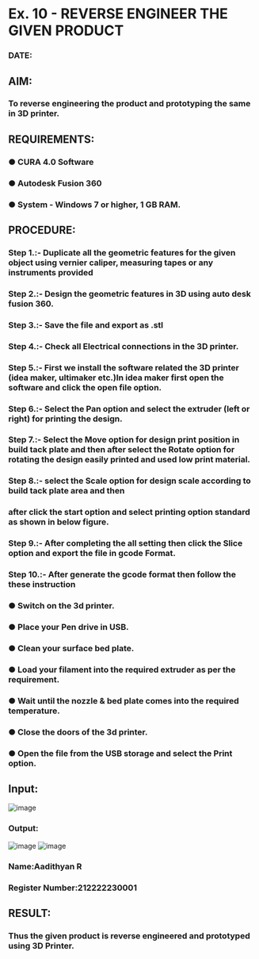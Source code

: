 # Ex. 10 - REVERSE ENGINEER THE GIVEN PRODUCT

### DATE: 

## AIM: 
### To reverse engineering the product and prototyping the same in 3D printer.

## REQUIREMENTS:
### ●	CURA 4.0 Software
### ●	 Autodesk Fusion 360
### ●	 System - Windows 7 or higher, 1 GB RAM.

## PROCEDURE:
### Step 1.:- Duplicate all the geometric features for the given object using vernier caliper, measuring tapes or any instruments provided
### Step 2.:- Design the geometric features in 3D using auto desk fusion 360.
### Step 3.:- Save the file and export as .stl
### Step 4.:- Check all Electrical connections in the 3D printer.
### Step 5.:- First we install the software related the 3D printer (idea maker, ultimaker etc.)In idea maker first open the software and click the open file option.
### Step 6.:- Select the Pan option and select the extruder (left or right) for printing the design.
### Step 7.:- Select the Move option for design print position in build tack plate and then after select the Rotate option for rotating the design easily printed and used low print material.
### Step 8.:- select the Scale option for design scale according to build tack plate area and then
### after click the start option and select printing option standard as shown in below figure.
### Step 9.:- After completing the all setting then click the Slice option and export the file in gcode Format.
### Step 10.:- After generate the gcode format then follow the these instruction 
  ###   ●	Switch on the 3d printer.
  ###   ●	Place your Pen drive in USB.
  ###   ●	Clean your surface bed plate.
  ###   ●	Load your filament into the required extruder as per the requirement.
  ###   ●	Wait until the nozzle & bed plate comes into the required temperature.
  ###   ●	Close the doors of the 3d printer.
  ###   ●	Open the file from the USB storage and select the Print option.

## Input:

![image](https://github.com/aadithyan22000618/Ex.-10---REVERSE-ENGINEER-THE-GIVEN-PRODUCT/assets/113586376/56b45864-edb1-4ba2-90af-0c5e344f6796)


### Output:
![image](https://github.com/aadithyan22000618/Ex.-10---REVERSE-ENGINEER-THE-GIVEN-PRODUCT/assets/113586376/1fcd1293-b1f8-4c54-81ac-9726f86fe6a6)
![image](https://github.com/aadithyan22000618/Ex.-10---REVERSE-ENGINEER-THE-GIVEN-PRODUCT/assets/113586376/6832f7db-592f-495b-ae3f-6f769f178677)



### Name:Aadithyan R
### Register Number:212222230001

## RESULT:
###   Thus the given product is reverse engineered and prototyped using 3D Printer.
